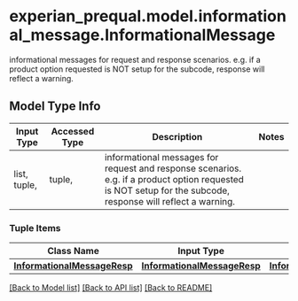 # experian_prequal.model.informational_message.InformationalMessage

informational messages for request and response scenarios. e.g. if a product option requested is NOT setup for the subcode, response will reflect a warning.

## Model Type Info
Input Type | Accessed Type | Description | Notes
------------ | ------------- | ------------- | -------------
list, tuple,  | tuple,  | informational messages for request and response scenarios. e.g. if a product option requested is NOT setup for the subcode, response will reflect a warning. | 

### Tuple Items
Class Name | Input Type | Accessed Type | Description | Notes
------------- | ------------- | ------------- | ------------- | -------------
[**InformationalMessageResp**](InformationalMessageResp.md) | [**InformationalMessageResp**](InformationalMessageResp.md) | [**InformationalMessageResp**](InformationalMessageResp.md) |  | 

[[Back to Model list]](../../README.md#documentation-for-models) [[Back to API list]](../../README.md#documentation-for-api-endpoints) [[Back to README]](../../README.md)

